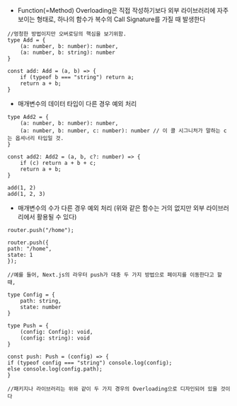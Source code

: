 - Function(=Method) Overloading은 직접 작성하기보다 외부 라이브러리에 자주 보이는 형태로, 하나의 함수가 복수의 Call Signature를 가질 때 발생한다

```tsx
//멍청한 방법이지만 오버로딩의 핵심을 보기위함.
type Add = {
	(a: number, b: number): number,
	(a: number, b: string): number
}

const add: Add = (a, b) => {
	if (typeof b === "string") return a;
	return a + b;
}
```

- 매개변수의 데이터 타입이 다른 경우 예외 처리

```tsx
type Add2 = {
	(a: number, b: number): number,
	(a: number, b: number, c: number): number // 이 콜 시그니처가 말하는 c는 옵셔너리 타입일 것.
}

const add2: Add2 = (a, b, c?: number) => {
	if (c) return a + b + c;
	return a + b;
}

add(1, 2)
add(1, 2, 3)
```

- 매개변수의 수가 다른 경우 예외 처리
  (위와 같은 함수는 거의 없지만 외부 라이브러리에서 활용될 수 있다)

```tsx
router.push("/home");

router.push({
path: "/home",
state: 1
});

//예를 들어, Next.js의 라우터 push가 대충 두 가지 방법으로 페이지를 이동한다고 할 때,

type Config = {
	path: string,
	state: number
}

type Push = {
	(config: Config): void,
	(config: string): void
}

const push: Push = (config) => {
if (typeof config === "string") console.log(config);
else console.log(config.path);
}

//패키지나 라이브러리는 위와 같이 두 가지 경우의 Overloading으로 디자인되어 있을 것이다
```